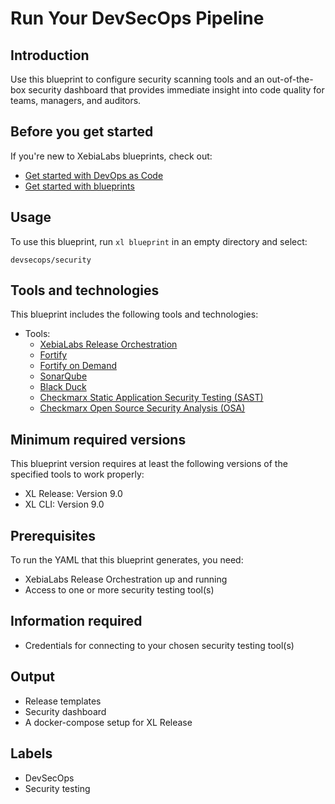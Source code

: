 # Run Your DevSecOps Pipeline

## Introduction

Use this blueprint to configure security scanning tools and an out-of-the-box security dashboard that provides immediate insight into code quality for teams, managers, and auditors.

## Before you get started

If you're new to XebiaLabs blueprints, check out:

* [Get started with DevOps as Code](https://docs.xebialabs.com/xl-release/concept/get-started-with-devops-as-code.html)
* [Get started with blueprints](https://docs.xebialabs.com/xl-release/concept/get-started-with-blueprints.html)

## Usage

To use this blueprint, run `xl blueprint` in an empty directory and select:

```plain
devsecops/security
```

## Tools and technologies

This blueprint includes the following tools and technologies:

* Tools:
  * [XebiaLabs Release Orchestration](https://xebialabs.com/products/xl-release/)
  * [Fortify](https://www.microfocus.com/en-us/products/static-code-analysis-sast/overview)
  * [Fortify on Demand](https://www.microfocus.com/en-us/products/application-security-testing/overview)
  * [SonarQube](https://www.sonarqube.org/)
  * [Black Duck](https://www.blackducksoftware.com/black-duck-home)
  * [Checkmarx Static Application Security Testing (SAST)](https://www.checkmarx.com/products/static-application-security-testing/)
  * [Checkmarx Open Source Security Analysis (OSA)](https://www.checkmarx.com/products/open-source-security-analysis/)

## Minimum required versions

This blueprint version requires at least the following versions of the specified tools to work properly:

* XL Release: Version 9.0
* XL CLI: Version 9.0

## Prerequisites

To run the YAML that this blueprint generates, you need:

* XebiaLabs Release Orchestration up and running
* Access to one or more security testing tool(s)

## Information required

* Credentials for connecting to your chosen security testing tool(s)

## Output

* Release templates
* Security dashboard
* A docker-compose setup for XL Release

## Labels

* DevSecOps
* Security testing

